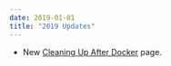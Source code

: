 ```yaml
---
date: 2019-01-01
title: "2019 Updates"
---
```


* New [Cleaning Up After Docker](/programming/virtual-machines-and-containers/docker/cleaning-up-after-docker) page.